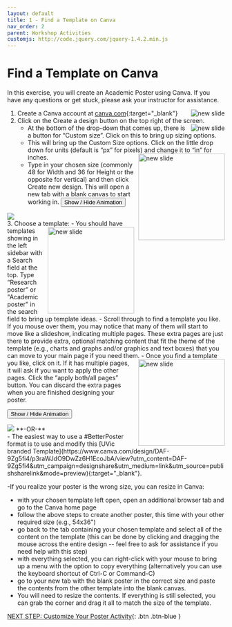 ```yaml
---
layout: default
title: 1 - Find a Template on Canva
nav_order: 2
parent: Workshop Activities
customjs: http://code.jquery.com/jquery-1.4.2.min.js
---
```


# Find a Template on Canva

In this exercise, you will create an Academic Poster using Canva. If you have any questions or get stuck, please ask your instructor for assistance. 

1.  Create a Canva account at 
[canva.com](https://ww.canva.com/){:target="_blank"}  <img src="images/01.png" alt="new slide" style="float:right;margin-left:10px;">
2.  Click on the Create a design button on the top right of the screen.  <img src="images/02.png" alt="new slide" style="float:right;margin-left:10px;">
    - At the bottom of the drop-down that comes up, there is a button for “Custom size”. Click on this to bring up sizing options. 
    - This will bring up the Custom Size options. Click on the little drop down for units (default is “px” for pixels) and change it to “in” for inches.  <img src="images/03.png" alt="new slide" style="float:right;width:200px;margin-left:10px;">
    - Type in your chosen size (commonly 48 for Width and 36 for Height or the opposite for vertical)  and then click Create new design. This will open a new tab with a blank canvas to start working in.
<button onclick="toggle('gif1')">Show / Hide Animation </button>
<div id="gif1">
      <img src="images/canva-p1.gif">
      </div>
3. Choose a template: <img src="images/04.png" alt="new slide" style="float:right;width:200px;margin-left:10px;">
   - You should have templates showing in the left sidebar with a Search field at the top. Type “Research poster” or "Academic poster" in the search field to bring up template ideas. 
   - Scroll through to find a template you like. If you mouse over them, you may notice that many of them will start to move like a slideshow, indicating multiple pages. These extra pages are just there to provide extra, optional matching content that fit the theme of the template (e.g., charts and graphs and/or graphics and text boxes) that you can move to your main page if you need them.    <img src="images/05.png" alt="new slide" style="float:right;width:200px;margin-left:10px;">
    - Once you find a template you like, click on it. If it has multiple pages, it will ask if you want to apply the other pages. Click the “apply both/all pages” button. You can discard the extra pages when you are finished designing your poster.

<button onclick="toggle('gif2')">Show / Hide Animation </button>
<div id="gif2">
      <img src="images/canva-p2.gif">
    **-OR-**<br>
    -   The easiest way to use a #BetterPoster format is to use and modify this [UVic branded Template](https://www.canva.com/design/DAF-9Zg5fi4/p3raWJdO9DwZz6H1EcoJbA/view?utm_content=DAF-9Zg5fi4&utm_campaign=designshare&utm_medium=link&utm_source=publishsharelink&mode=preview){:target="_blank"}.<br>
      </div>
      
-If you realize your poster is the wrong size, you can resize in Canva: 
   - with your chosen template left open, open an additional browser tab and go to the Canva home page
   - follow the above steps to create another poster, this time with your other required size (e.g., 54x36")
   - go back to the tab containing your chosen template and select all of the content on the template (this can be done by clicking and dragging the mouse across the entire design -- feel free to ask for assistance if you need help with this step)
   - with everything selected, you can right-click with your mouse to bring up a menu with the option to copy everything (alternatively you can use the keyboard shortcut of Ctrl-C or Command-C)
   - go to your new tab with the blank poster in the correct size and paste the contents from the other template into the blank canvas.
   - You will need to resize the contents. If everything is still selected, you can grab the corner and drag it all to match the size of the template. 

<script>  
    function toggle(input) {
        var x = document.getElementById(input);
        if (x.style.display === "none") {
            x.style.display = "block";
        } else {
            x.style.display = "none";
        }
    }
</script>

[NEXT STEP: Customize Your Poster Activity](act-2.html){: .btn .btn-blue }
